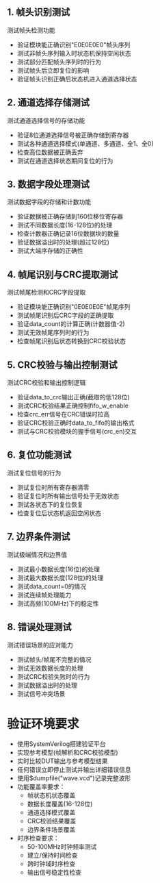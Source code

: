 ## 1. 帧头识别测试

测试帧头检测功能

- 验证模块能正确识别"E0E0E0E0"帧头序列
- 测试非帧头序列输入时状态机保持空闲状态
- 测试部分匹配帧头序列时的行为
- 测试帧头后立即复位的影响
- 验证帧头识别正确后状态机进入通道选择状态

## 2. 通道选择存储测试

测试通道选择信号的存储功能

- 验证8位通道选择信号被正确存储到寄存器
- 测试各种通道选择模式(单通道、多通道、全1、全0)
- 检查高位数据被正确丢弃
- 测试在通道选择状态期间复位的行为

## 3. 数据字段处理测试

测试数据字段的存储和计数功能

- 验证数据被正确存储到160位移位寄存器
- 测试不同数据长度(16-128位)的处理
- 检查计数器正确记录16位数据块的数量
- 验证数据溢出时的处理(超过128位)
- 测试大端序存储的正确性

## 4. 帧尾识别与CRC提取测试

测试帧尾检测和CRC字段提取

- 验证模块能正确识别"0E0E0E0E"帧尾序列
- 测试帧尾识别后CRC字段的正确提取
- 验证data_count的计算正确(计数器值-2)
- 测试无效帧尾序列时的行为
- 检查帧尾识别后状态转换到CRC校验状态

## 5. CRC校验与输出控制测试

测试CRC校验和输出控制逻辑

- 验证data_to_crc输出正确(截取的低128位)
- 测试CRC校验结果正确控制fifo_w_enable
- 检查crc_err信号在CRC错误时拉高
- 验证CRC校验正确时data_to_fifo的输出格式
- 测试与CRC校验模块的握手信号(crc_en)交互

## 6. 复位功能测试

测试复位信号的行为

- 测试复位时所有寄存器清零
- 验证复位时所有输出信号处于无效状态
- 测试各状态下的复位恢复
- 检查复位后状态机返回空闲状态

## 7. 边界条件测试

测试极端情况和边界值

- 测试最小数据长度(16位)的处理
- 测试最大数据长度(128位)的处理
- 测试data_count=0的情况
- 测试连续帧处理能力
- 测试高频(100MHz)下的稳定性

## 8. 错误处理测试

测试错误场景的应对能力

- 测试帧头/帧尾不完整的情况
- 测试无效数据长度的处理
- 测试CRC校验失败时的行为
- 测试数据溢出时的处理
- 测试信号冲突场景

# 验证环境要求

- 使用SystemVerilog搭建验证平台
- 实现参考模型(帧解析和CRC校验模型)
- 实时比较DUT输出与参考模型结果
- 任何错误立即停止测试并输出详细错误信息
- 使用$dumpfile("wave.vcd")记录完整波形
- 功能覆盖率要求：
  - 帧状态机状态覆盖
  - 数据长度覆盖(16-128位)
  - 通道选择模式覆盖
  - CRC校验结果覆盖
  - 边界条件场景覆盖
- 时序检查要求：
  - 50-100MHz时钟频率测试
  - 建立/保持时间检查
  - 跨时钟域时序检查
  - 输出信号稳定性检查